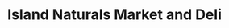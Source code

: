 ---
title: "Island Naturals Market and Deli"
url: /hilo/island-naturals-market-and-deli/
shop: Supermarkt
---